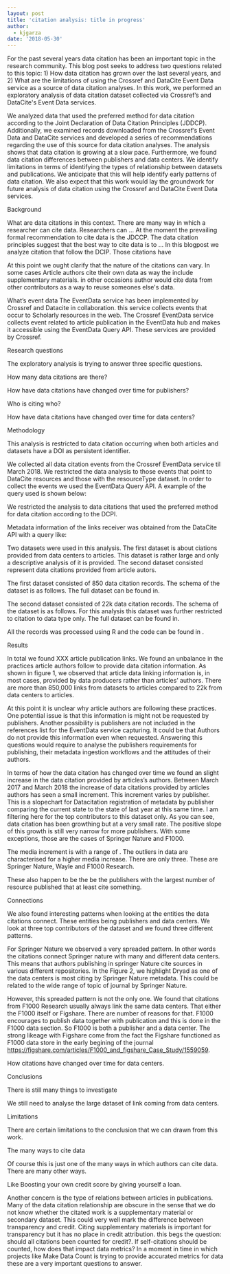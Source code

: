```yaml
---
layout: post
title: 'citation analysis: title in progress'
author:
  - kjgarza
date: '2018-05-30'
---
```

For the past several years data citation has been an important topic in the research community. This blog post seeks to address two questions related to this topic: 1) How data citation has grown over the last several years, and 2) What are the limitations of using the Crossref and DataCite Event Data service as a source of data citation analyses. In this work, we performed an exploratory analysis of data citation dataset collected via Crossref’s and DataCite's Event Data services. 

We analyzed data that used the preferred method for data citation according to the Joint Declaration of Data Citation Principles (JDDCP). Additionally, we examined records downloaded from the Crossref’s Event Data and DataCite services and developed a series of recommendations regarding the use of this source for data citation analyses. The analysis shows that data citation is growing at a slow pace. Furthermore, we found data citation differences between publishers and data centers. We identify limitations in terms of identifying the types of relationship between datasets and publications. We anticipate that this will help identify early patterns of data citation. We also expect that this work would lay the groundwork for future analysis of data citation using the Crossref and DataCite Event Data services.

Background 

What are data citations in this context. There are many way in which a researcher can cite data. Researchers can ... At the moment the prevailing formal recommendation to cite data is the JDCCP. The data citation principles suggest that the best way to cite data is to ... In this blogpost we analyze citation that follow the DCIP. Those citations have 

At this point we ought clarify that the nature of the citations can vary. In some cases Article authors cite their own data as way the include supplementary materials. in other occasions author would cite data from other contributors as a way to reuse someones else's data. 

What’s event data 
The EventData service has been implemented by Crossref and Datacite in collaboration. this service collects events that occur to Scholarly resources in the web. The Crossref EventData service collects event related to article publication in the EventData hub and makes it accessible using the EventData Query API. These services are provided by Crossref.



Research questions

The exploratory analysis is trying to  answer three specific questions. 

How many data citations are there? 

How have data citations have changed over time for publishers? 

Who is citing who? 

How have data citations have changed over time for data centers? 


Methodology 

This analysis is restricted to data citation occurring when both articles and datasets have a DOI as persistent identifier.

We collected all data citation events from the Crossref EventData service til March 2018. We restricted the data analysis to those events that point to DataCite resources and those with the resourceType dataset. In order to collect the events we used the EventData Query API. A example of the query used is shown below:

>

We restricted the analysis to data citations that used the preferred method for data citation according to the DCPI. 

Metadata information of the links receiver was obtained from the DataCite API with a query like:

>

Two datasets were used in this analysis. The first dataset is about ciations provided from data centers to articles. This dataset is rather large and only a descriptive analysis of it is provided. The second dataset consisted represent data citations provided from article autors. 

The first dataset consisted of 850 data citation records. The schema of the dataset is as follows. The full dataset can be found in.

The second dataset consisted of 22k data citation records. The schema of the dataset is as follows. For this analysis this dataset was further restricted to citation to data type only. The full dataset can be found in.

All the records was processed using R and the code can be found in . 

Results

In total we found XXX article publication links. We found an unbalance in the practices article authors follow to provide data citation information. As shown in figure 1, we observed that article data linking information is, in most cases, provided by data producers rather than articles’ authors. There are more than 850,000 links from datasets to articles compared to 22k from data centers to articles. 


At this point it is unclear why article authors are following these practices. One potential issue is that this information is might not be requested by publishers. Another possibility is  publishers are not included in the references list for the EventData service capturing.  It could be that Authors do not provide this information even when requested. Answering this questions would require to analyse the publishers requirements for publishing, their metadata ingestion workflows and the attitudes of their authors.  



In terms of how the data citation has changed over time we found an slight increase in the data citation provided by articles’s authors. Between March 2017 and March 2018 the increase of data citations provided by articles authors has seen a small increment. This increment varies by publisher. This is a slopechart for Datacitation registration of metadata by publisher comparing the current state to the state of last year at this same time. I am filtering here for the top contributors to this dataset only. As you can see, data citation has been growthing but at a very small rate. The positive slope of this growth is still very narrow for more publishers. With some exceptions, those are the cases of Springer Nature and F1000. 


The media increment is  with a range of . The outliers in data are characterised for a higher media increase. There are only three. These are Springer Nature, Wayle and F1000 Research.  

These also happen to be the be the publishers with the largest number of resource published that at least cite something.





Connections

We also found interesting patterns when looking at the entities the data citations connect. These entities being publishers and data centers. We look at three top contributors of the dataset and we found three different patterns. 

For Springer Nature we observed a very spreaded  pattern. In other words the citations connect Springer nature with many and different data centers. This means that authors publishing in springer Nature cite sources in various different repositories. In the Figure 2, we highlight Dryad as one of the data centers is most citing by Springer Nature metadata. This could be related to the wide range of topic of journal by Springer Nature. 


However, this spreaded pattern is not the only one. We found that citations from F1000 Research usually always link the same data centers. That either the F1000 itself or Figshare. There are number of reasons for that. F1000 encourages to publish data together with publication and this is done in the F1000 data section. So F1000 is both a publisher and a data center. The strong likeage with Figshare come from the fact the Figshare functioned as F1000 data store in the early begining of the journal https://figshare.com/articles/F1000_and_figshare_Case_Study/1559059.





How citations have changed over time for data centers.








Conclusions


There is still many things to investigate

We still need to analyse the large dataset of link coming from data centers.


Limitations 


There are certain limitations to the conclusion that we can drawn from this work.


The many ways to cite data


Of course this is just one of the many ways in which authors can cite data. There are many other ways.


Like Boosting your own credit score by giving yourself a loan.

Another concern is the type of relations between articles in publications. Many of the data citation relationship are obscure in the sense that we do not know whether the citated work is a supplementary material or secondary dataset. This could very well mark the difference between transparency and credit. Citing supplementary materials is important for transparency but it has no place in credit attribution. this begs the question: should all citations been counted for credit?. If self-citations should be counted, how does that impact data metrics? In a moment in time in which projects like Make Data Count is trying to provide accurated metrics for data these are a very important questions to answer. 


